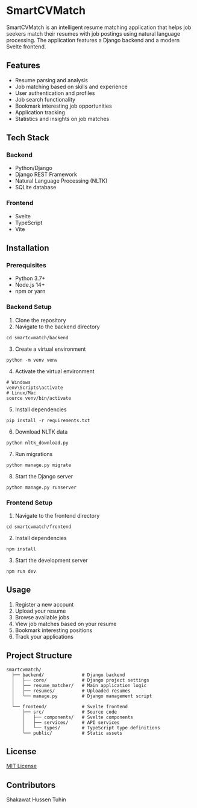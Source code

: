 # SmartCVMatch

SmartCVMatch is an intelligent resume matching application that helps job seekers match their resumes with job postings using natural language processing. The application features a Django backend and a modern Svelte frontend.

## Features

- Resume parsing and analysis
- Job matching based on skills and experience
- User authentication and profiles
- Job search functionality
- Bookmark interesting job opportunities
- Application tracking
- Statistics and insights on job matches

## Tech Stack

### Backend
- Python/Django
- Django REST Framework
- Natural Language Processing (NLTK)
- SQLite database

### Frontend
- Svelte
- TypeScript
- Vite

## Installation

### Prerequisites
- Python 3.7+
- Node.js 14+
- npm or yarn

### Backend Setup
1. Clone the repository
2. Navigate to the backend directory
```
cd smartcvmatch/backend
```
3. Create a virtual environment
```
python -m venv venv
```
4. Activate the virtual environment
```
# Windows
venv\Scripts\activate
# Linux/Mac
source venv/bin/activate
```
5. Install dependencies
```
pip install -r requirements.txt
```
6. Download NLTK data
```
python nltk_download.py
```
7. Run migrations
```
python manage.py migrate
```
8. Start the Django server
```
python manage.py runserver
```

### Frontend Setup
1. Navigate to the frontend directory
```
cd smartcvmatch/frontend
```
2. Install dependencies
```
npm install
```
3. Start the development server
```
npm run dev
```

## Usage

1. Register a new account
2. Upload your resume
3. Browse available jobs
4. View job matches based on your resume
5. Bookmark interesting positions
6. Track your applications

## Project Structure

```
smartcvmatch/
  ├── backend/              # Django backend
  │   ├── core/             # Django project settings
  │   ├── resume_matcher/   # Main application logic
  │   ├── resumes/          # Uploaded resumes
  │   └── manage.py         # Django management script
  │
  └── frontend/             # Svelte frontend
      ├── src/              # Source code
      │   ├── components/   # Svelte components
      │   ├── services/     # API services
      │   └── types/        # TypeScript type definitions
      └── public/           # Static assets
```

## License

[MIT License](LICENSE)

## Contributors

Shakawat Hussen Tuhin